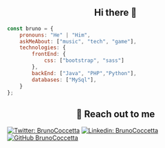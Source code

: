 <h2 align="center">
    Hi there 👋
</h2>

```javascript
const bruno = {
    pronouns: "He" | "Him",
    askMeAbout: ["music", "tech", "game"],
    technologies: {
        frontEnd: {
            css: ["bootstrap", "sass"]
        },
        backEnd: ["Java", "PHP","Python"],
        databases: ["MySql"],
    }
};
```
<h2 align="center">
    👋 Reach out to me 
</h2>

[![Twitter: BrunoCoccetta](https://img.shields.io/twitter/follow/hebrone_?style=social)](https://twitter.com/hebrone_)
[![Linkedin: BrunoCoccetta](https://img.shields.io/badge/-BrunoCoccetta-blue?style=flat-square&logo=Linkedin&logoColor=white&link=https://www.linkedin.com/in/BrunoCoccetta/)](https://www.linkedin.com/in/bruno-coccetta-28532421b/)
[![GitHub BrunoCoccetta](https://img.shields.io/github/followers/BrunoCoccetta?label=follow&style=social)](https://github.com/BrunoCoccetta)

